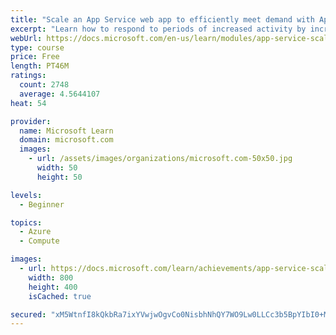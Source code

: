 ```yaml
---
title: "Scale an App Service web app to efficiently meet demand with App Service scale up and scale out"
excerpt: "Learn how to respond to periods of increased activity by incrementally increasing the resources available and then freeing these resources when activity drops."
webUrl: https://docs.microsoft.com/en-us/learn/modules/app-service-scale-up-scale-out/
type: course
price: Free
length: PT46M
ratings:
  count: 2748
  average: 4.5644107
heat: 54

provider:
  name: Microsoft Learn
  domain: microsoft.com
  images:
    - url: /assets/images/organizations/microsoft.com-50x50.jpg
      width: 50
      height: 50

levels:
  - Beginner

topics:
  - Azure
  - Compute

images:
  - url: https://docs.microsoft.com/learn/achievements/app-service-scale-up-scale-out-social.png
    width: 800
    height: 400
    isCached: true

secured: "xM5WtnfI8kQkbRa7ixYVwjwOgvCo0NisbhNhQY7WO9Lw0LLCc3b5BpYIbI0+Mdq9jrTH2s9rgT/vOtNxw2OYO1SD8yraoZQ52mclDrnmtdKiqQJCPcr35kPPC314hb5kM9oHCC3Jbuie4Xjf1BjpZfE9fLgGm66iCu1x2iBq7NMvISvMicOiJeaORkBaq/cWqed/YpD0eLIrFdoYP37qGgNJQyrCFsHf4aLrpuOvMVw4jtX+Q3EHmpvi/FmRzgn+s8MAmQ5s5KdOkEKffz/lEmH6KJCcwmQdP8ptf8knZDhbKTsLFvsyTH5LCBK14cnNaMCGgWVNL9V2vEHDytxpB4iNGXR/u10WgN+aXDL0p+/udkCfvr+sDKZ+7AM/SA+mqjwSWVeVKASNEST4l8C6ipBrxkzWOBsfDnDJq5upVJ8=;E+pRV4utQBxdrM3D2ao4IA=="
---
```


